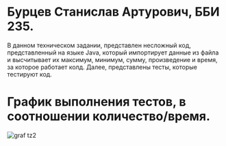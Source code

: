 # Бурцев Станислав Артурович, ББИ 235.
В данном техническом задании, представлен несложный код, представленный на языке Java, который импортирует данные из файла и высчитывает их максимум, минимум, сумму, произведение и время, за которое работает колд.
Далее, представлены тесты, которые тестируют код. 
# График выполнения тестов, в соотношении количество/время.
![graf tz2](https://github.com/burtsev04/TZ2/assets/167806390/9f61c524-33b8-48b4-9d68-27f6d08a34ab)
